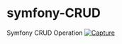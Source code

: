 # symfony-CRUD
Symfony CRUD Operation
<a href="http://bdappsmaker.com/"><img src="https://i.ibb.co/TTHch8j/Capture.png" alt="Capture" border="0"></a>
